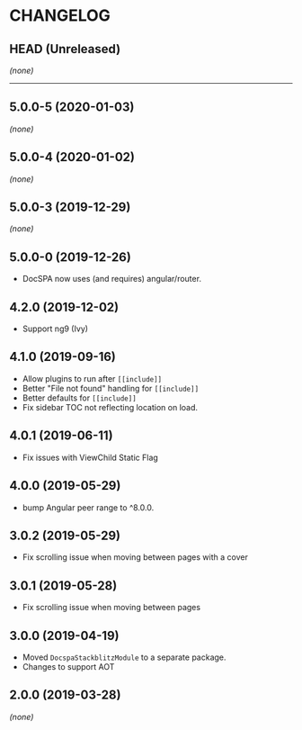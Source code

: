 CHANGELOG
=========

## HEAD (Unreleased)
_(none)_

--------------------

## 5.0.0-5 (2020-01-03)
_(none)_

## 5.0.0-4 (2020-01-02)
_(none)_

## 5.0.0-3 (2019-12-29)
_(none)_

## 5.0.0-0 (2019-12-26)
* DocSPA now uses (and requires) angular/router.

## 4.2.0 (2019-12-02)
* Support ng9 (Ivy)

## 4.1.0 (2019-09-16)
* Allow plugins to run after `[[include]]`
* Better "File not found" handling for `[[include]]`
* Better defaults for `[[include]]`
* Fix sidebar TOC not reflecting location on load.

## 4.0.1 (2019-06-11)
* Fix issues with ViewChild Static Flag

## 4.0.0 (2019-05-29)
* bump Angular peer range to ^8.0.0.

## 3.0.2 (2019-05-29)
* Fix scrolling issue when moving between pages with a cover

## 3.0.1 (2019-05-28)
* Fix scrolling issue when moving between pages

## 3.0.0 (2019-04-19)
* Moved `DocspaStackblitzModule` to a separate package.
* Changes to support AOT

## 2.0.0 (2019-03-28)
_(none)_

